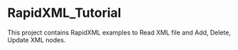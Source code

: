 # RapidXML_Tutorial
This project contains RapidXML examples to Read XML file and Add, Delete, Update XML nodes.

